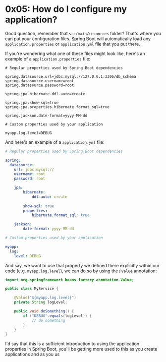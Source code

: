 # 0x05: How do I configure my application?

Good question, remember that `src/main/resources` folder? That's where you can put your configuration files. 
Spring Boot will automatically load any `application.properties` or `application.yml` file that you put there.

If you're wondering what one of these files might look like, here's an example of a `application.properties` file:

```properties
# Regular properties used by Spring Boot dependencies

spring.datasource.url=jdbc:mysql://127.0.0.1:3306/db_schema
spring.datasource.username=root
spring.datasource.password=root

spring.jpa.hibernate.ddl-auto=create

spring.jpa.show-sql=true
spring.jpa.properties.hibernate.format_sql=true

spring.jackson.date-format=yyyy-MM-dd

# Custom properties used by your application

myapp.log.level=DEBUG
```

And here's an example of a `application.yml` file:

```yaml
# Regular properties used by Spring Boot dependencies

spring:
  datasource:
    url: jdbc:mysql://
    username: root
    password: root

    jpa:
        hibernate:
            ddl-auto: create
    
        show-sql: true
        properties:
            hibernate.format_sql: true

    jackson:
        date-format: yyyy-MM-dd

# Custom properties used by your application

myapp:
  log:
    level: DEBUG
```

And say, we want to use that property we defined there explicitly within our code (e.g. `myapp.log.level`), 
we can do so by using the `@Value` annotation:

```java
import org.springframework.beans.factory.annotation.Value;

public class MyService {

    @Value("${myapp.log.level}")
    private String logLevel;

    public void doSomething() {
        if ("DEBUG".equals(logLevel)) {
            // do something
        }
    }
}
```

I'd say that this is a sufficient introduction to using the application properties in Spring Boot, you'll
be getting more used to this as you create applications and as you us